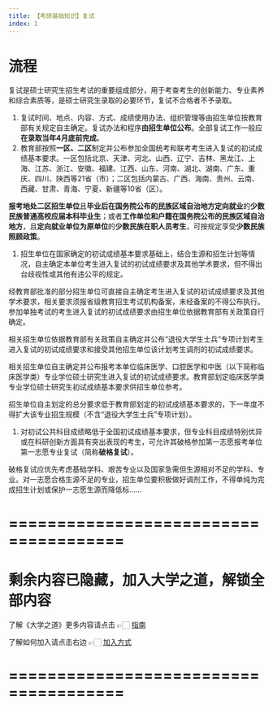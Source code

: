 ```yaml
---
title: 【考研基础知识】复试
index: 1
---
```


# 流程

复试是硕士研究生招生考试的重要组成部分，用于考查考生的创新能力、专业素养和综合素质等，是硕士研究生录取的必要环节，复试不合格者不予录取。

1. 复试时间、地点、内容、方式、成绩使用办法、组织管理等由招生单位按教育部有关规定自主确定。复试办法和程序**由招生单位公布**。全部复试工作一般应**在录取当年4月底前完成**。
2. 教育部按照**一区、二区**制定并公布参加全国统考和联考考生进入复试的初试成绩基本要求。一区包括北京、天津、河北、山西、辽宁、吉林、黑龙江、上海、江苏、浙江、安徽、福建、江西、山东、河南、湖北、湖南、广东、重庆、四川、陕西等21省（市）；二区包括内蒙古、广西、海南、贵州、云南、西藏、甘肃、青海、宁夏、新疆等10省（区）。

**报考地处二区招生单位**且**毕业后在国务院公布的民族区域自治地方定向就业**的**少数民族普通高校应届本科毕业生**；或者**工作单位和户籍在国务院公布的民族区域自治地方**，且**定向就业单位为原单位**的**少数民族在职人员考生**，可按规定享受**少数民族照顾政策**。

1. 招生单位在国家确定的初试成绩基本要求基础上，结合生源和招生计划等情况，自主确定本单位考生进入复试的初试成绩要求及其他学术要求，但不得出台歧视性或其他有违公平的规定。

经教育部批准的部分招生单位可直接自主确定考生进入复试的初试成绩要求及其他学术要求，相关要求须报省级教育招生考试机构备案，未经备案的不得公布执行。参加单独考试的考生进入复试的初试成绩要求由招生单位依据教育部有关政策自行确定。

相关招生单位依据教育部有关政策自主确定并公布“退役大学生士兵”专项计划考生进入复试的初试成绩要求和接受其他招生单位该计划考生调剂的初试成绩要求。

相关招生单位自主确定并公布报考本单位临床医学、口腔医学和中医（以下简称临床医学类）专业学位硕士研究生进入复试的初试成绩要求。教育部划定临床医学类专业学位硕士研究生初试成绩基本要求供招生单位参考。

招生单位自主划定的总分要求低于教育部划定的初试成绩基本要求的，下一年度不得扩大该专业招生规模（不含“退役大学生士兵”专项计划）。

1. 对初试公共科目成绩略低于全国初试成绩基本要求，但专业科目成绩特别优异或在科研创新方面具有突出表现的考生，可允许其破格参加第一志愿报考单位第一志愿专业复试（简称**破格复试**）。

破格复试应优先考虑基础学科、艰苦专业以及国家急需但生源相对不足的学科、专业。对一志愿合格生源不足的专业，招生单位要积极做好调剂工作，不得单纯为完成招生计划或保护一志愿生源而降低标……

# ======================================

# 剩余内容已隐藏，加入大学之道，解锁全部内容

了解《大学之道》更多内容请点击 👉🏻 [指南](/pay/daxuezhidao)

了解如何加入请点击右边 👉🏻 [加入方式](/pay/jiaru)

# ======================================
